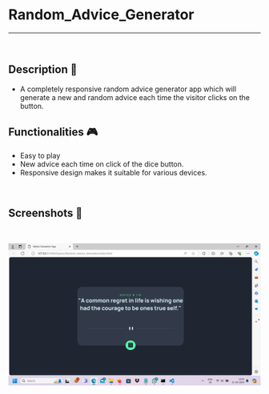 # **Random_Advice_Generator**

---

<br>

## **Description 📃** 
- A completely responsive random advice generator app which will generate a new and random advice each time the visitor clicks on the button.


## **Functionalities 🎮** 
- Easy to play
- New advice each time on click of the dice button.
- Responsive design makes it suitable for various devices.
<br>

## **Screenshots 📸**

<br>

![image](../../assets/images/Random_Advice_Generator.png)

<br>
